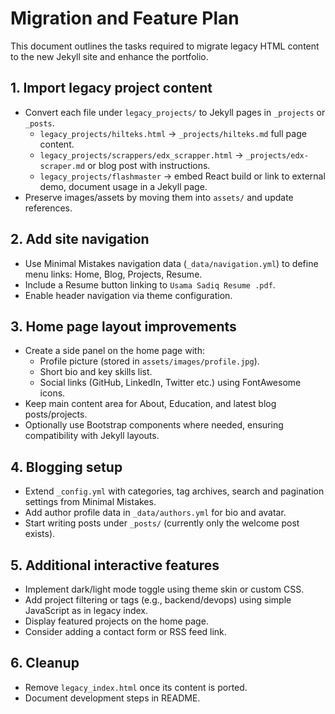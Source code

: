 # Migration and Feature Plan

This document outlines the tasks required to migrate legacy HTML content to the new Jekyll site and enhance the portfolio.

## 1. Import legacy project content
- Convert each file under `legacy_projects/` to Jekyll pages in `_projects` or `_posts`.
  - `legacy_projects/hilteks.html` -> `_projects/hilteks.md` full page content.
  - `legacy_projects/scrappers/edx_scrapper.html` -> `_projects/edx-scraper.md` or blog post with instructions.
  - `legacy_projects/flashmaster` -> embed React build or link to external demo, document usage in a Jekyll page.
- Preserve images/assets by moving them into `assets/` and update references.

## 2. Add site navigation
- Use Minimal Mistakes navigation data (`_data/navigation.yml`) to define menu links: Home, Blog, Projects, Resume.
- Include a Resume button linking to `Usama Sadiq Resume .pdf`.
- Enable header navigation via theme configuration.

## 3. Home page layout improvements
- Create a side panel on the home page with:
  - Profile picture (stored in `assets/images/profile.jpg`).
  - Short bio and key skills list.
  - Social links (GitHub, LinkedIn, Twitter etc.) using FontAwesome icons.
- Keep main content area for About, Education, and latest blog posts/projects.
- Optionally use Bootstrap components where needed, ensuring compatibility with Jekyll layouts.

## 4. Blogging setup
- Extend `_config.yml` with categories, tag archives, search and pagination settings from Minimal Mistakes.
- Add author profile data in `_data/authors.yml` for bio and avatar.
- Start writing posts under `_posts/` (currently only the welcome post exists).

## 5. Additional interactive features
- Implement dark/light mode toggle using theme skin or custom CSS.
- Add project filtering or tags (e.g., backend/devops) using simple JavaScript as in legacy index.
- Display featured projects on the home page.
- Consider adding a contact form or RSS feed link.

## 6. Cleanup
- Remove `legacy_index.html` once its content is ported.
- Document development steps in README.

